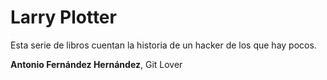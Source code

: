 # Larry Plotter
Esta serie de libros cuentan la historia de un hacker de los que hay pocos.


**Antonio Fernández Hernández**, Git Lover